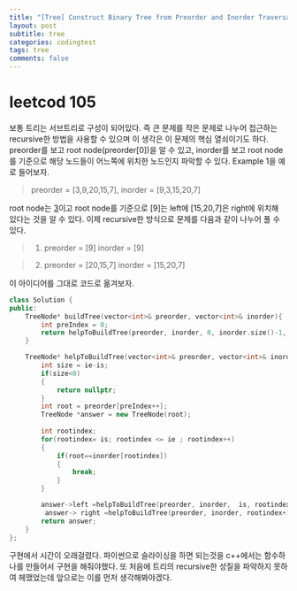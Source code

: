 ```yaml
---
title: "[Tree] Construct Binary Tree from Preorder and Inorder Traversal"
layout: post
subtitle: tree
categories: codingtest
tags: tree
comments: false
---
```

# leetcod 105
보통 트리는 서브트리로 구성이 되어있다. 즉 큰 문제를 작은 문제로 나누어 접근하는 recursive한 방법을 사용할 수 있으며 이 생각은 이 문제의 핵심 열쇠이기도 하다. preorder를 보고 root node(preorder[0])을 알 수 있고, inorder를 보고 root node를 기준으로 해당 노드들이 어느쪽에 위치한 노드인지 파악할 수 있다. Example 1을 예로 들어보자.
> preorder = [3,9,20,15,7], inorder = [9,3,15,20,7]

root node는 [3](preorder[0])이고 root node를 기준으로 [9]는 left에 [15,20,7]은 right에 위치해 있다는 것을 알 수 있다. 이제 recursive한 방식으로 문제를 다음과 같이 나누어 풀 수 있다.
> 1) preorder = [9] inorder = [9]

> 2) preorder = [20,15,7] inorder = [15,20,7]

이 아이디어를 그대로 코드로 옮겨보자.
```c++
class Solution {
public:
    TreeNode* buildTree(vector<int>& preorder, vector<int>& inorder){
        int preIndex = 0;
        return helpToBuildTree(preorder, inorder, 0, inorder.size()-1, preIndex);
    }

    TreeNode* helpToBuildTree(vector<int>& preorder, vector<int>& inorder, int is, int ie, int& preIndex) {
        int size = ie-is;
        if(size<0)
        {
            return nullptr;
        }        
        int root = preorder[preIndex++];
        TreeNode *answer = new TreeNode(root);
        
        int rootindex;
        for(rootindex= is; rootindex <= ie ; rootindex++)
        {
            if(root==inorder[rootindex])
            {
                break;
            }
        }

        answer->left =helpToBuildTree(preorder, inorder,  is, rootindex-1, preIndex); 
         answer-> right =helpToBuildTree(preorder, inorder, rootindex+1, ie, preIndex);
        return answer;
    }
};
```

구현에서 시간이 오래걸렸다. 파이썬으로 슬라이싱을 하면 되는것을 c++에서는 함수하나를 만들어서 구현을 해줘야했다. 또 처음에 트리의 recursive한 성질을 파악하지 못하여 헤맸었는데 앞으로는 이를 먼저 생각해봐야겠다. 